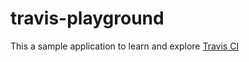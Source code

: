 travis-playground
=================

This a sample application to learn and explore [Travis CI](https://travis-ci.org) 
